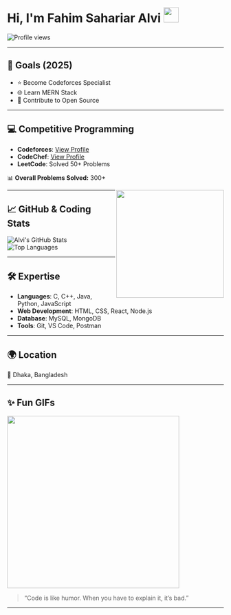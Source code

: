 
# Hi, I'm Fahim Sahariar Alvi <img src="https://media.giphy.com/media/hvRJCLFzcasrR4ia7z/giphy.gif" width="35">

![Profile views](https://komarev.com/ghpvc/?username=Sahariaralvi&color=blue)

---

## 🎯 Goals (2025)  
- ⭐ Become Codeforces Specialist  
- 🌐 Learn MERN Stack  
- 🚀 Contribute to Open Source  

---

## 💻 Competitive Programming  

- **Codeforces**: [View Profile](https://codeforces.com/profile/YourCodeforcesID)  
- **CodeChef**: [View Profile](https://www.codechef.com/users/YourCodeChefID)  
- **LeetCode**: Solved 50+ Problems  

📊 **Overall Problems Solved:** 300+  

<img src="https://media.giphy.com/media/L8K62iTDkzGX6/giphy.gif" width="250" align="right"/>

---

## 📈 GitHub & Coding Stats  

![Alvi's GitHub Stats](https://github-readme-stats.vercel.app/api?username=Sahariaralvi&show_icons=true&theme=radical)  
![Top Languages](https://github-readme-stats.vercel.app/api/top-langs/?username=Sahariaralvi&layout=compact&theme=radical)  

---

## 🛠️ Expertise  
- **Languages**: C, C++, Java, Python, JavaScript  
- **Web Development**: HTML, CSS, React, Node.js  
- **Database**: MySQL, MongoDB  
- **Tools**: Git, VS Code, Postman  

---

## 🌍 Location  
📍 Dhaka, Bangladesh  

---

## ✨ Fun GIFs  

<img src="https://media.giphy.com/media/qgQUggAC3Pfv687qPC/giphy.gif" width="400"/>  

> “Code is like humor. When you have to explain it, it’s bad.”  

---

